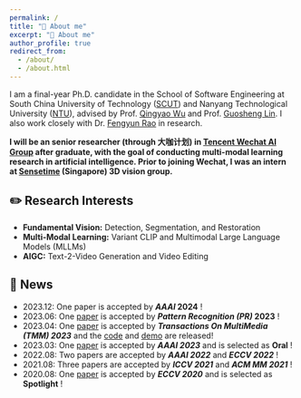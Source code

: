 ```yaml
---
permalink: /
title: "👋 About me"
excerpt: "👋 About me"
author_profile: true
redirect_from: 
  - /about/
  - /about.html
---
```


I am a final-year Ph.D. candidate in the School of Software Engineering at South China University of Technology ([SCUT](https://www.scut.edu.cn/new/)) and Nanyang Technological University ([NTU](https://www.ntu.edu.sg/)), advised by Prof. [Qingyao Wu](https://sites.google.com/site/qysite/) and Prof. [Guosheng Lin](https://guosheng.github.io/). I also work closely with Dr. [Fengyun Rao](https://scholar.google.com/citations?user=38dACd4AAAAJ&hl=en) in research.

**I will be an senior researcher (through 大咖计划) in [Tencent Wechat AI Group](https://ai.weixin.qq.com/) after graduate, with the goal of conducting multi-modal learning research in artificial intelligence. Prior to joining Wechat, I was an intern at [Sensetime](https://www.sensetime.com/cn) (Singapore) 3D vision group.**

## ✏️ Research Interests

- **Fundamental Vision:** Detection, Segmentation, and Restoration
- **Multi-Modal Learning:** Variant CLIP and Multimodal Large Language Models (MLLMs)
- **AIGC:** Text-2-Video Generation and Video Editing

## 📰 News


- 2023.12: One paper is accepted by ***AAAI* 2024** !
- 2023.06: One [paper](https://www.sciencedirect.com/science/article/abs/pii/S0031320323005411) is accepted by ***Pattern Recognition (PR)* 2023** !
- 2023.04: One [paper](https://browse.arxiv.org/pdf/2203.04708v2.pdf) is accepted by ***Transactions On MultiMedia (TMM) 2023***  and the [code](https://github.com/suyukun666/UFO) and [demo](https://huggingface.co/spaces/djl234/UFO) are released!
- 2023.03: One [paper](https://ojs.aaai.org/index.php/AAAI/article/view/25337) is accepted by ***AAAI 2023***  and is selected as  **Oral** !
- 2022.08: Two papers are accepted by ***AAAI 2022*** and ***ECCV 2022*** !
- 2021.08: Three papers are accepted by ***ICCV 2021*** and ***ACM MM 2021*** !
- 2020.08: One [paper](https://www.ecva.net/papers/eccv_2020/papers_ECCV/papers/123490069.pdf) is accepted by ***ECCV 2020***  and is selected as **Spotlight** !
